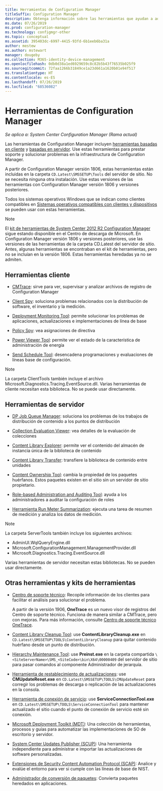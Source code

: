 ```yaml
---
title: Herramientas de Configuration Manager
titleSuffix: Configuration Manager
description: Obtenga información sobre las herramientas que ayudan a administrar la infraestructura de Configuration Manager y a solucionar problemas de ella.
ms.date: 07/26/2019
ms.prod: configuration-manager
ms.technology: configmgr-other
ms.topic: conceptual
ms.assetid: 395403dc-6997-4415-93fd-6b1eeb6ba31a
author: mestew
ms.author: mstewart
manager: dougeby
ms.collection: M365-identity-device-management
ms.openlocfilehash: 0db0d38a1ed6929659c8c82b5b43f76535b025f9
ms.sourcegitcommit: 72faa1266b31849ce1a23d661a1620b01e94f517
ms.translationtype: HT
ms.contentlocale: es-ES
ms.lasthandoff: 07/26/2019
ms.locfileid: "68536082"
---
```

# <a name="configuration-manager-tools"></a>Herramientas de Configuration Manager

*Se aplica a: System Center Configuration Manager (Rama actual)*

Las herramientas de Configuration Manager incluyen [herramientas basadas en cliente](#client-tools) y [basadas en servidor](#server-tools). Use estas herramientas para prestar soporte y solucionar problemas en la infraestructura de Configuration Manager.

A partir de Configuration Manager versión 1806, estas herramientas están incluidas en la carpeta `CD.Latest\SMSSETUP\Tools` del servidor de sitio. No se necesita ninguna otra instalación.<!--1357145--> Use estas versiones de las herramientas con Configuration Manager versión 1806 y versiones posteriores.

Todos los sistemas operativos Windows que se indican como clientes compatibles en [Sistemas operativos compatibles con clientes y dispositivos](https://docs.microsoft.com/sccm/core/plan-design/configs/supported-operating-systems-for-clients-and-devices) se pueden usar con estas herramientas.

> [!Note]  
> El [kit de herramientas de System Center 2012 R2 Configuration Manager](https://www.microsoft.com/en-us/download/details.aspx?id=50012) sigue estando disponible en el Centro de descarga de Microsoft. En Configuration Manager versión 1806 y versiones posteriores, use las versiones de las herramientas de la carpeta CD.Latest del servidor de sitio. Antes, algunas herramientas se encontraban en el kit de herramientas, pero no se incluían en la versión 1806. Estas herramientas heredadas ya no se admiten.


## <a name="client-tools"></a>Herramientas cliente

- [CMTrace](/sccm/core/support/cmtrace): sirve para ver, supervisar y analizar archivos de registro de Configuration Manager  

- [Client Spy](/sccm/core/support/clispy): soluciona problemas relacionados con la distribución de software, el inventario y la medición.

- [Deployment Monitoring Tool](/sccm/core/support/deployment-monitoring-tool): permite solucionar los problemas de aplicaciones, actualizaciones e implementaciones de línea de base  

- [Policy Spy](/sccm/core/support/policy-spy): vea asignaciones de directiva  

- [Power Viewer Tool](/sccm/core/support/power-viewer-tool): permite ver el estado de la característica de administración de energía  

- [Send Schedule Tool](/sccm/core/support/send-schedule-tool): desencadena programaciones y evaluaciones de líneas base de configuración.  

> [!Note]  
> La carpeta ClientTools también incluye el archivo Microsoft.Diagnostics.Tracing.EventSource.dll. Varias herramientas de cliente necesitan esta biblioteca. No se puede usar directamente.  


## <a name="server-tools"></a>Herramientas de servidor

- [DP Job Queue Manager](/sccm/core/support/dp-job-manager): soluciona los problemas de los trabajos de distribución de contenido a los puntos de distribución  

- [Collection Evaluation Viewer](/sccm/core/support/ceviewer): vea detalles de la evaluación de colecciones  

- [Content Library Explorer](/sccm/core/support/content-library-explorer): permite ver el contenido del almacén de instancia única de la biblioteca de contenido  

- [Content Library Transfer](/sccm/core/support/content-library-transfer): transfiere la biblioteca de contenido entre unidades  

- [Content Ownership Tool](/sccm/core/support/content-ownership-tool): cambia la propiedad de los paquetes huérfanos. Estos paquetes existen en el sitio sin un servidor de sitio propietario.  

- [Role-based Administration and Auditing Tool](/sccm/core/support/rbaviewer): ayuda a los administradores a auditar la configuración de roles  

- [Herramienta Run Meter Summarization](/sccm/core/support/run-meter-summ): ejecuta una tarea de resumen de medición y analiza los datos de medición.

> [!Note]  
> La carpeta ServerTools también incluye los siguientes archivos:
>
> - AdminUI.WqlQueryEngine.dll
> - Microsoft.ConfigurationManagement.ManagementProvider.dll
> - Microsoft.Diagnostics.Tracing.EventSource.dll
>
> Varias herramientas de servidor necesitan estas bibliotecas. No se pueden usar directamente.  


## <a name="other-tools-and-toolkits"></a>Otras herramientas y kits de herramientas

- [Centro de soporte técnico](/sccm/core/support/support-center): Recopile información de los clientes para facilitar el análisis para solucionar el problema.

    A partir de la versión 1906, **OneTrace** es un nuevo visor de registros del Centro de soporte técnico. Funciona de manera similar a CMTrace, pero con mejoras. Para más información, consulte [Centro de soporte técnico OneTrace](/sccm/core/support/support-center-onetrace).

- [Content Library Cleanup Tool](/sccm/core/plan-design/hierarchy/content-library-cleanup-tool): use **ContentLibraryCleanup.exe** en `CD.Latest\SMSSETUP\TOOLS\ContentLibraryCleanup` para quitar contenido huérfano desde un punto de distribución.  

- [Hierarchy Maintenance Tool](/sccm/core/servers/manage/hierarchy-maintenance-tool-preinst.exe): use **Preinst.exe** en la carpeta compartida `\<SiteServerName>\SMS_<SiteCode>\bin\X64\00000409` del servidor de sitio para pasar comandos al componente Administrador de jerarquía.  

- [Herramienta de restablecimiento de actualizaciones](/sccm/core/servers/manage/update-reset-tool): use **CMUpdateReset.exe** en `CD.Latest\SMSSETUP\TOOLS\CMUpdateReset` para corregir los problemas de descarga o replicación de las actualizaciones en la consola.  

- [Herramienta de conexión de servicio](/sccm/core/servers/manage/use-the-service-connection-tool): use **ServiceConnectionTool.exe** en `CD.Latest\SMSSETUP\TOOLS\ServiceConnectionTool` para mantener actualizado el sitio cuando el punto de conexión de servicio esté sin conexión.  

- [Microsoft Deployment Toolkit (MDT)](/sccm/mdt/): Una colección de herramientas, procesos y guías para automatizar las implementaciones de SO de escritorio y servidor.

- [System Center Updates Publisher (SCUP)](/sccm/sum/tools/updates-publisher): Una herramienta independiente para administrar e importar las actualizaciones de software personalizadas.

- [Extensiones de Security Content Automation Protocol (SCAP)](/sccm/compliance/plan-design/scap/about-scap): Analice y evalúe el entorno para ver si cumple con las líneas de base de NIST.

- [Administrador de conversión de paquetes](/sccm/apps/pcm/package-conversion-manager): Convierta paquetes heredados en aplicaciones.
